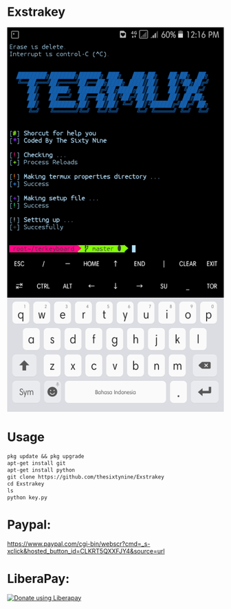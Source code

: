 # Exstrakey
![](./Images/Keys.png)
# Usage
```
pkg update && pkg upgrade
apt-get install git
apt-get install python
git clone https://github.com/thesixtynine/Exstrakey
cd Exstrakey
ls
python key.py
```
# Paypal:
https://www.paypal.com/cgi-bin/webscr?cmd=_s-xclick&hosted_button_id=CLKRT5QXXFJY4&source=url
# LiberaPay:
<noscript><a href="https://liberapay.com/thesixtynine/donate"><img alt="Donate using Liberapay" src="https://liberapay.com/assets/widgets/donate.svg"></a></noscript>
